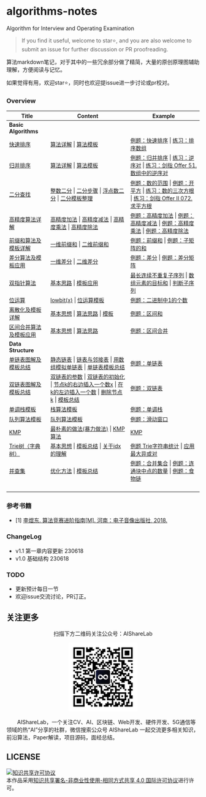 # algorithms-notes
Algorithm for Interview and Operating Examination

> If you find it useful, welcome to star⭐, and you are also welcome to submit an issue for further discussion or PR proofreading.

算法markdown笔记，对于其中的一些冗余部分做了精简，大量的原创原理图辅助理解，方便阅读与记忆。

如果觉得有用，欢迎star⭐，同时也欢迎提issue进一步讨论或pr校对。


### Overview

| Title                                                        | Content                                                      | Example                                                      |
| ------------------------------------------------------------ | ------------------------------------------------------------ | ------------------------------------------------------------ |
| **Basic Algorithms**                                         |                                                              |                                                              |
| [快速排序](https://github.com/timerring/algorithms-notes/blob/main/basic/basic_algorithms/quick_sort.md#快速排序) | [算法详解](https://github.com/timerring/algorithms-notes/blob/main/basic/basic_algorithms/quick_sort.md#算法详解)   \|   [算法模板](https://github.com/timerring/algorithms-notes/blob/main/basic/basic_algorithms/quick_sort.md#算法模板) | [例题：快速排序](https://github.com/timerring/algorithms-notes/blob/main/basic/basic_algorithms/quick_sort.md#例题快速排序)    \|    [练习：排序数组](https://github.com/timerring/algorithms-notes/blob/main/basic/basic_algorithms/quick_sort.md#练习排序数组) |
| [归并排序](https://github.com/timerring/algorithms-notes/blob/main/basic/basic_algorithms/merge_sort.md#归并排序) | [算法详解](https://github.com/timerring/algorithms-notes/blob/main/basic/basic_algorithms/merge_sort.md#算法详解)    \|   [算法模板](https://github.com/timerring/algorithms-notes/blob/main/basic/basic_algorithms/merge_sort.md#算法模板) | [例题：归并排序](https://github.com/timerring/algorithms-notes/blob/main/basic/basic_algorithms/merge_sort.md#例题归并排序)    \|   [练习：逆序对](https://github.com/timerring/algorithms-notes/blob/main/basic/basic_algorithms/merge_sort.md#练习逆序对)     \|    [练习：剑指 Offer 51. 数组中的逆序对](https://github.com/timerring/algorithms-notes/blob/main/basic/basic_algorithms/merge_sort.md#练习剑指-offer-51-数组中的逆序对) |
| [二分查找](https://github.com/timerring/algorithms-notes/blob/main/basic/basic_algorithms/binary_search.md#二分查找) | [整数二分](https://github.com/timerring/algorithms-notes/blob/main/basic/basic_algorithms/binary_search.md#整数二分)   \|   [二分步骤](https://github.com/timerring/algorithms-notes/blob/main/basic/basic_algorithms/binary_search.md#二分步骤)   \|   [浮点数二分](https://github.com/timerring/algorithms-notes/blob/main/basic/basic_algorithms/binary_search.md#浮点数二分)   \|   [二分模板整理](https://github.com/timerring/algorithms-notes/blob/main/basic/basic_algorithms/binary_search.md#二分模板整理) | [例题：数的范围](https://github.com/timerring/algorithms-notes/blob/main/basic/basic_algorithms/binary_search.md#例题数的范围)   \|   [例题：开平方](https://github.com/timerring/algorithms-notes/blob/main/basic/basic_algorithms/binary_search.md#例题开平方)   \|   [练习：数的三次方根](https://github.com/timerring/algorithms-notes/blob/main/basic/basic_algorithms/binary_search.md#练习数的三次方根)    \|    [练习：剑指 Offer II 072. 求平方根](https://github.com/timerring/algorithms-notes/blob/main/basic/basic_algorithms/binary_search.md#练习剑指-offer-ii-072-求平方根) |
| [高精度算法详解](https://github.com/timerring/algorithms-notes/blob/main/basic/basic_algorithms/high_accuracy_algorithm.md#高精度算法详解) | [高精度加法](https://github.com/timerring/algorithms-notes/blob/main/basic/basic_algorithms/high_accuracy_algorithm.md#高精度加法)   \|     [ 高精度减法](https://github.com/timerring/algorithms-notes/blob/main/basic/basic_algorithms/high_accuracy_algorithm.md#高精度减法)   \|   [高精度乘法](https://github.com/timerring/algorithms-notes/blob/main/basic/basic_algorithms/high_accuracy_algorithm.md#高精度乘法)   \|   [高精度除法](https://github.com/timerring/algorithms-notes/blob/main/basic/basic_algorithms/high_accuracy_algorithm.md#高精度除法) | [例题：高精度加法](https://github.com/timerring/algorithms-notes/blob/main/basic/basic_algorithms/high_accuracy_algorithm.md#例题高精度加法)   \|   [例题：高精度减法](https://github.com/timerring/algorithms-notes/blob/main/basic/basic_algorithms/high_accuracy_algorithm.md#例题高精度减法)   \|   [例题：高精度乘法](https://github.com/timerring/algorithms-notes/blob/main/basic/basic_algorithms/high_accuracy_algorithm.md#例题高精度乘法)   \|   [例题：高精度除法](https://github.com/timerring/algorithms-notes/blob/main/basic/basic_algorithms/high_accuracy_algorithm.md#例题高精度除法) |
| [前缀和算法及模板详解](https://github.com/timerring/algorithms-notes/blob/main/basic/basic_algorithms/prefix_sum.md#前缀和算法及模板详解) | [一维前缀和](https://github.com/timerring/algorithms-notes/blob/main/basic/basic_algorithms/prefix_sum.md#一维前缀和)    \|   [二维前缀和](https://github.com/timerring/algorithms-notes/blob/main/basic/basic_algorithms/prefix_sum.md#二维前缀和) | [例题：前缀和](https://github.com/timerring/algorithms-notes/blob/main/basic/basic_algorithms/prefix_sum.md#例题前缀和)    \|   [例题：子矩阵的和](https://github.com/timerring/algorithms-notes/blob/main/basic/basic_algorithms/prefix_sum.md#例题子矩阵的和) |
| [差分算法及模板应用](https://github.com/timerring/algorithms-notes/blob/main/basic/basic_algorithms/difference_algorithm.md#差分算法及模板应用) | [一维差分](https://github.com/timerring/algorithms-notes/blob/main/basic/basic_algorithms/difference_algorithm.md#一维差分)   \|   [二维差分](https://github.com/timerring/algorithms-notes/blob/main/basic/basic_algorithms/difference_algorithm.md#二维差分) | [例题：差分](https://github.com/timerring/algorithms-notes/blob/main/basic/basic_algorithms/difference_algorithm.md#例题差分)   \|   [例题：差分矩阵](https://github.com/timerring/algorithms-notes/blob/main/basic/basic_algorithms/difference_algorithm.md#例题差分矩阵) |
| [双指针算法](https://github.com/timerring/algorithms-notes/blob/main/basic/basic_algorithms/double_pointer.md#双指针算法) | [基本思路](https://github.com/timerring/algorithms-notes/blob/main/basic/basic_algorithms/double_pointer.md#基本思路采用双指针算法)    \|  [模板应用](https://github.com/timerring/algorithms-notes/blob/main/basic/basic_algorithms/double_pointer.md#模板应用) | [最长连续不重复子序列](https://github.com/timerring/algorithms-notes/blob/main/basic/basic_algorithms/double_pointer.md#最长连续不重复子序列)   \|   [数组元素的目标和](https://github.com/timerring/algorithms-notes/blob/main/basic/basic_algorithms/double_pointer.md#数组元素的目标和)    \|   [判断子序列](https://github.com/timerring/algorithms-notes/blob/main/basic/basic_algorithms/double_pointer.md#判断子序列) |
| [位运算](https://github.com/timerring/algorithms-notes/blob/main/basic/basic_algorithms/bitwise_operation.md#位运算) | [lowbit(x)](https://github.com/timerring/algorithms-notes/blob/main/basic/basic_algorithms/bitwise_operation.md#lowbitx返回x的最后一位1)    \|   [位运算模板](https://github.com/timerring/algorithms-notes/blob/main/basic/basic_algorithms/bitwise_operation.md#位运算模板) | [例题：二进制中1的个数](https://github.com/timerring/algorithms-notes/blob/main/basic/basic_algorithms/bitwise_operation.md#例题二进制中1的个数) |
| [离散化及模板详解](https://github.com/timerring/algorithms-notes/blob/main/basic/basic_algorithms/discretization.md#离散化及模板详解) | [基本思想](https://github.com/timerring/algorithms-notes/blob/main/basic/basic_algorithms/discretization.md#基本思想)    \|    [算法思路](https://github.com/timerring/algorithms-notes/blob/main/basic/basic_algorithms/discretization.md#算法思路)    \|   [模板](https://github.com/timerring/algorithms-notes/blob/main/basic/basic_algorithms/discretization.md#模板) | [例题：区间和](https://github.com/timerring/algorithms-notes/blob/main/basic/basic_algorithms/discretization.md#例题区间和) |
| [区间合并算法及模板应用](https://github.com/timerring/algorithms-notes/blob/main/basic/basic_algorithms/interval_merge.md#区间合并算法及模板应用) | [基本思想](https://github.com/timerring/algorithms-notes/blob/main/basic/basic_algorithms/interval_merge.md#基本思想)   \|   [算法思路](https://github.com/timerring/algorithms-notes/blob/main/basic/basic_algorithms/interval_merge.md#算法思路) | [例题：区间合并](https://github.com/timerring/algorithms-notes/blob/main/basic/basic_algorithms/interval_merge.md#例题区间合并) |
| **Data Structure**                                           |                                                              |                                                              |
| [单链表图解及模板总结](https://github.com/timerring/algorithms-notes/blob/main/basic/data_structure/singly_linked_list.md#单链表图解及模板总结) | [静态链表](https://github.com/timerring/algorithms-notes/blob/main/basic/data_structure/singly_linked_list.md#静态链表)   \|   [链表与邻接表](https://github.com/timerring/algorithms-notes/blob/main/basic/data_structure/singly_linked_list.md#链表与邻接表)   \|   [用数组模拟单链表](https://github.com/timerring/algorithms-notes/blob/main/basic/data_structure/singly_linked_list.md#用数组模拟单链表)    \|   [单链表模板总结](https://github.com/timerring/algorithms-notes/blob/main/basic/data_structure/singly_linked_list.md#单链表模板总结) | [例题：单链表](https://github.com/timerring/algorithms-notes/blob/main/basic/data_structure/singly_linked_list.md#例题单链表) |
| [双链表图解及模板总结](https://github.com/timerring/algorithms-notes/blob/main/basic/data_structure/double_linked_list.md#双链表图解及模板总结) | [双链表的参数](https://github.com/timerring/algorithms-notes/blob/main/basic/data_structure/double_linked_list.md#双链表的参数)    \|   [双链表的初始化](https://github.com/timerring/algorithms-notes/blob/main/basic/data_structure/double_linked_list.md#双链表的初始化)    \|    [节点k的右边插入一个数x](https://github.com/timerring/algorithms-notes/blob/main/basic/data_structure/double_linked_list.md#节点k的右边插入一个数x)    \|   [在k的左边插入一个数](https://github.com/timerring/algorithms-notes/blob/main/basic/data_structure/double_linked_list.md#在k的左边插入一个数)    \|   [删除节点k](https://github.com/timerring/algorithms-notes/blob/main/basic/data_structure/double_linked_list.md#删除节点k)     \|    [模板总结](https://github.com/timerring/algorithms-notes/blob/main/basic/data_structure/double_linked_list.md#模板总结) | [例题：双链表](https://github.com/timerring/algorithms-notes/blob/main/basic/data_structure/double_linked_list.md#例题双链表) |
| [单调栈模板](https://github.com/timerring/algorithms-notes/blob/main/basic/data_structure/monotonic_stack.md#单调栈模板) | [栈算法模板](https://github.com/timerring/algorithms-notes/blob/main/basic/data_structure/monotonic_stack.md#栈算法模板) | [例题：单调栈](https://github.com/timerring/algorithms-notes/blob/main/basic/data_structure/monotonic_stack.md#例题单调栈) |
| [队列算法模板](https://github.com/timerring/algorithms-notes/blob/main/basic/data_structure/monotonic_queue.md#队列算法模板) | [队列算法模板](https://github.com/timerring/algorithms-notes/blob/main/basic/data_structure/monotonic_queue.md#队列算法模板) | [例题：滑动窗口](https://github.com/timerring/algorithms-notes/blob/main/basic/data_structure/monotonic_queue.md#例题滑动窗口) |
| [KMP](https://github.com/timerring/algorithms-notes/blob/main/basic/data_structure/KMP.md#kmp) | [最朴素的做法(暴力做法)](https://github.com/timerring/algorithms-notes/blob/main/basic/data_structure/KMP.md#最朴素的做法暴力做法)   \|   [KMP算法](https://github.com/timerring/algorithms-notes/blob/main/basic/data_structure/KMP.md#kmp算法) | [KMP](https://github.com/timerring/algorithms-notes/blob/main/basic/data_structure/KMP.md#kmp) |
| [Trie树（字典树）](https://github.com/timerring/algorithms-notes/blob/main/basic/data_structure/trie_tree.md#trie树字典树) | [基本思想](https://github.com/timerring/algorithms-notes/blob/main/basic/data_structure/trie_tree.md#基本思想)   \|   [模板总结](https://github.com/timerring/algorithms-notes/blob/main/basic/data_structure/trie_tree.md#模板总结)     \|    [关于idx的理解](https://github.com/timerring/algorithms-notes/blob/main/basic/data_structure/trie_tree.md#关于idx的理解) | [例题 Trie字符串统计](https://github.com/timerring/algorithms-notes/blob/main/basic/data_structure/trie_tree.md#例题-trie字符串统计)    \|  [应用 最大异或对](https://github.com/timerring/algorithms-notes/blob/main/basic/data_structure/trie_tree.md#应用-最大异或对) |
| [并查集](https://github.com/timerring/algorithms-notes/blob/main/basic/data_structure/union_find_disjoint_sets.md#并查集) | [优化方法](https://github.com/timerring/algorithms-notes/blob/main/basic/data_structure/union_find_disjoint_sets.md#优化方法)    \|   [模板总结](https://github.com/timerring/algorithms-notes/blob/main/basic/data_structure/union_find_disjoint_sets.md#模板总结) | [例题：合并集合](https://github.com/timerring/algorithms-notes/blob/main/basic/data_structure/union_find_disjoint_sets.md#例题合并集合)    \|   [例题：连通块中点的数量](https://github.com/timerring/algorithms-notes/blob/main/basic/data_structure/union_find_disjoint_sets.md#例题连通块中点的数量)    \|   [例题：食物链](https://github.com/timerring/algorithms-notes/blob/main/basic/data_structure/union_find_disjoint_sets.md#例题食物链) |
|                                                              |                                                              |                                                              |
|                                                              |                                                              |                                                              |
|                                                              |                                                              |                                                              |
|                                                              |                                                              |                                                              |





### 参考书籍

+ [1] [李煜东. 算法竞赛进阶指南[M]. 河南：电子音像出版社, 2018.](https://github.com/timerring/algorithms-notes/blob/main/reference/algorithm_competition_guidelines.pdf)

### ChangeLog

- v1.1 第一章内容更新 230618
- v1.0 基础结构 230618

### TODO

- 更新预计每日一节
- 欢迎issue交流讨论，PR订正。

## 关注更多

<div align=center>
<p>扫描下方二维码关注公众号：AIShareLab</p>
<img src="resources/qrcode.jpg" width = "180" height = "180">
</div>


&emsp;&emsp;AIShareLab，一个关注CV、AI、区块链、Web开发、硬件开发、5G通信等领域的热“AI”分享的社群，微信搜索公众号 AIShareLab 一起交流更多相关知识，前沿算法，Paper解读，项目源码，面经总结。﻿

## LICENSE

<a rel="license" href="http://creativecommons.org/licenses/by-nc-sa/4.0/"><img alt="知识共享许可协议" style="border-width:0" src="https://img.shields.io/badge/license-CC BY--NC--SA 4.0-lightgrey" /></a><br />本作品采用<a rel="license" href="http://creativecommons.org/licenses/by-nc-sa/4.0/">知识共享署名-非商业性使用-相同方式共享 4.0 国际许可协议</a>进行许可。
